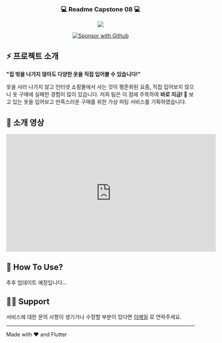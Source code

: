 
<p align="center">
  <h3 align="center">💻 Readme Capstone 08 💻</h3>
</p>

<p align="center">
	<img src="https://readme-typing-svg.demolab.com/?lines=Welcome+To+%EC%B0%A9%EB%B6%99's+Github!&color=203864&font=Fira%20Code&center=true&width=380&height=50&duration=4000&pause=1000">
</p>

<p align="center">
	<a href="https://kookmin-sw.github.io/capstone-2023-08/"><img alt="Sponsor with Github" title="Sponsor with Github" src="https://img.shields.io/badge/-GitPages-203864?style=for-the-badge&logo=github&logoColor=white"/></a>
</p>

## ⚡ 프로젝트 소개

**"집 밖을 나가지 않아도 다양한 옷을 직접 입어볼 수 있습니다!"**

옷을 사러 나가지 않고 인터넷 쇼핑몰에서 사는 것이 평준화된 요즘, 직접 입어보지 않으니 옷 구매에 실패한 경험이 많이 있습니다.
저희 팀은 이 점에 주목하여 **바로 지금! 👀** 보고 있는 옷을 입어보고 만족스러운 구매를 위한 가상 피팅 서비스를 기획하였습니다.

## 🎥 소개 영상

<iframe width="560" height="315" src="https://www.youtube.com/embed/h9aB7yKDZAM" title="YouTube video player" frameborder="0" allow="accelerometer; autoplay; clipboard-write; encrypted-media; gyroscope; picture-in-picture; web-share" allowfullscreen></iframe>


## 📱 How To Use?

추후 업데이트 예정입니다...


## 🙋‍♂️ Support

서비스에 대한 문의 사항이 생기거나 수정할 부분이 있다면 [이메일]() 로 연락주세요.

---

Made with ❤️ and Flutter

<!-- ![Anurag's GitHub stats](https://github-readme-stats.vercel.app/api?username=capstone-2023-08&show_icons=true&theme=radical) -->

